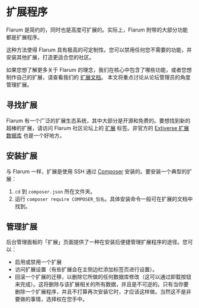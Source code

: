 # 扩展程序

Flarum 是简约的，同时也是高度可扩展的。实际上，Flarum 附带的大部分功能都是扩展程序。

这种方法使得 Flarum 具有极高的可定制性。您可以禁用任何您不需要的功能，并安装其他扩展，打造更适合您的社区。

如果您想了解更多关于 Flarum 的理念，我们在核心中包含了哪些功能，或者您想制作自己的扩展，请查看我们的 [扩展文档](extend/README.md)。
本文将重点讨论从论坛管理员的角度管理扩展。

## 寻找扩展

Flarum 有一个广泛的扩展生态系统，其中大部分是开源和免费的。要想找到新的超棒的扩展，请访问 Flarum 社区论坛上的 [扩展](https://discuss.flarum.org/t/extensions) 标签。非官方的 [Extiverse 扩展数据库](https://extiverse.com/) 也是一个好地方。

## 安装扩展

与 Flarum 一样，扩展是使用 SSH 通过 [Composer](https://getcomposer.org) 安装的。要安装一个典型的扩展：

1. `cd` 到 `composer.json` 所在文件夹。
2. 运行 `composer require COMPOSER_包名`。具体安装命令一般可在扩展的文档中找到。

## 管理扩展

后台管理面板的「扩展」页面提供了一种在安装后便捷管理扩展程序的途径。您可以：

- 启用或禁用一个扩展
- 访问扩展设置（有些扩展会在主侧边栏添加标签页进行设置）。
- 回滚一个扩展的迁移，以删除它所做的任何数据库修改（这可以通过卸载按钮来完成）。这将删除与该扩展相关的所有数据，并且是不可逆的。只有当你要删除一个扩展程序，并且不打算再次安装它时，才应该这样做。当然这不是非要做的事情，选择权在您手中。
